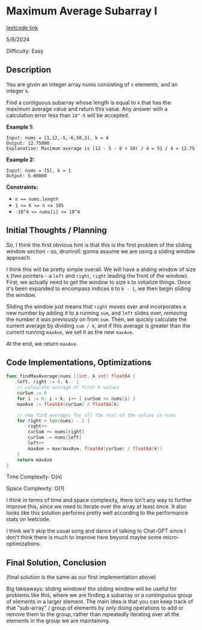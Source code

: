 # Maximum Average Subarray I

[leetcode link](https://leetcode.com/problems/maximum-average-subarray-i/)

5/8/2024

Difficulty: Easy

## Description

You are given an integer array nums consisting of `n` elements, and an integer `k`.

Find a contiguous subarray whose length is equal to `k` that has the maximum average value and return this value. Any answer with a calculation error less than `10^-5` will be accepted.

**Example 1:**

```
Input: nums = [1,12,-5,-6,50,3], k = 4
Output: 12.75000
Explanation: Maximum average is (12 - 5 - 6 + 50) / 4 = 51 / 4 = 12.75
```

**Example 2:**

```
Input: nums = [5], k = 1
Output: 5.00000
```

**Constraints:**

-   `n == nums.length`
-   `1 <= k <= n <= 105`
-   `-10^4 <= nums[i] <= 10^4`

## Initial Thoughts / Planning

So, I think the first obvious hint is that this is the first problem of the sliding window section - so, drumroll: gonna assume we are using a sliding window approach.

I think this will be pretty simple overall. We will have a sliding window of size `k` (two pointers - a `left` and `right`, `right` leading the front of the window).
First, we actually need to get the window to size `k` to initialize things. Once it's been expanded to encompass indices `0` to `k - 1`, we then begin sliding the window.

Sliding the window just means that `right` moves over and incorporates a new number by adding it to a running `sum`, and `left` slides over, _removing_ the number it was previously on from `sum`.
Then, we quickly calculate the current average by dividing `sum / k`, and if this average is greater than the current running `maxAve`, we set it as the new `maxAve`.

At the end, we return `maxAve`.

## Code Implementations, Optimizations

```go
func findMaxAverage(nums []int, k int) float64 {
    left, right := 0, k - 1
    // calculate average of first k values
    curSum := 0
    for i := 0; i < k; i++ { curSum += nums[i] }
    maxAve := float64(curSum) / float64(k)

    // now find averages for all the rest of the values in nums
    for right < len(nums) - 1 {
        right++
        curSum += nums[right]
        curSum -= nums[left]
        left++
        maxAve = max(maxAve, float64(curSum) / float64(k))
    }
    return maxAve
}
```

Time Complexity: O(n)

Space Complexity: O(1)

I think in terms of time and space complexity, there isn't any way to further improve this, since we need to iterate over the array at least once. It also looks like this solution performs pretty well according to the performance stats on leetcode.

I think we'll skip the usual song and dance of talking to Chat-GPT since I don't think there is much to improve here beyond maybe some micro-optimizations.

## Final Solution, Conclusion

(final solution is the same as our first implementation above)

Big takeaways: sliding windows! the sliding window will be useful for problems like this, where we are finding a subarray or a continguous group of elements in a larger element. The main idea is that you can keep track of that "sub-array" / group of elements by only doing operations to add or remove them to the group, rather than repeatedly iterating over all the elements in the group we are maintaining.

